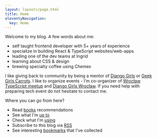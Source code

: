 ```yaml
---
layout: layouts/page.html
title: Home
eleventyNavigation:
  key: Home
---
```


<article class="prose dark:prose-invert lg:prose-xl">

Welcome to my blog. A few words about me:

- self taught frontend developer with 5+ years of experience
- specialize in building React & TypeScript websites/web-apps
- leading one of the dev teams at Ingrid
- learning about CSS & design
- brewing specialty coffee using Chemex

I like giving back to community by being a mentor of [Django Girls](https://djangogirls.org/) or
[Geek Girls Carrots](https://gocarrots.org/). I like to organize events - I’m co-organizer of
[Wrocław TypeScript meetup](https://www.meetup.com/pl-PL/WrocTypeScript/) and
[Django Girls Wrocław](https://djangogirls.org/wroclaw/). If you need help with preparing tech event do not hesitate to contact me.

Where you can go from here?

- Read [books](/book) recommendations
- See what I'm [up to](/now)
- Check what I'm [using](/uses)
- Subscribe to this blog via [RSS](/feed.xml)
- See interesting [bookmarks](/bookmarks) that I've collected

</article>
